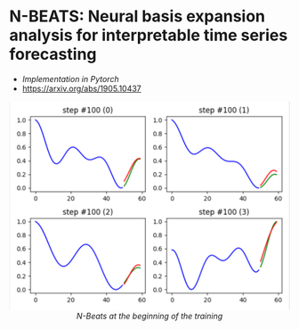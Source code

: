 # N-BEATS: Neural basis expansion analysis for interpretable time series forecasting
- *Implementation in Pytorch*
- https://arxiv.org/abs/1905.10437


<p align="center">
  <img src="nbeats.png">
  <i>N-Beats at the beginning of the training</i><br><br>
</p>
